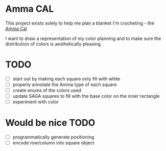 # Amma CAL
This project exists solely to help me plan a blanket I'm crocheting - the [Amma Cal](https://www.ravelry.com/patterns/library/amma-cal)


I want to draw a representation of my color planning and to make sure the distribution of colors is aesthetically pleasing. 

# TODO
- [ ] start out by making each square only fill with white
- [ ] properly annotate the Amma type of each square
- [ ] create enums of the colors used
- [ ] update SAGA squares to fill with the base color on the inner rectangle
- [ ] experiment with color

# Would be nice TODO
- [ ] programmatically generate positioning
- [ ] encode row/column into square object
